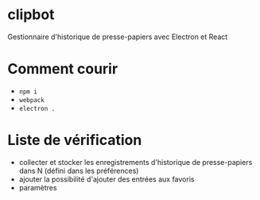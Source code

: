 # clipbot
Gestionnaire d'historique de presse-papiers avec Electron et React

# Comment courir
- `npm i`
- `webpack`
- `electron .`

# Liste de vérification

- collecter et stocker les enregistrements d'historique de presse-papiers dans N (défini dans les préférences)
- ajouter la possibilité d'ajouter des entrées aux favoris
- paramètres
